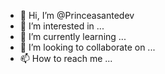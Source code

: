 - 👋 Hi, I’m @Princeasantedev
- 👀 I’m interested in ...
- 🌱 I’m currently learning ...
- 💞️ I’m looking to collaborate on ...
- 📫 How to reach me ...

<!---
Princeasantedev/Princeasantedev is a ✨ special ✨ repository because its `README.md` (this file) appears on your GitHub profile.
You can click the Preview link to take a look at your changes.
--->
